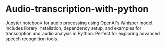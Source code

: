 # Audio-transcription-with-python
Jupyter notebook for audio processing using OpenAI's Whisper model. Includes library installation, dependency setup, and examples for transcription and audio analysis in Python. Perfect for exploring advanced speech recognition tools.  
